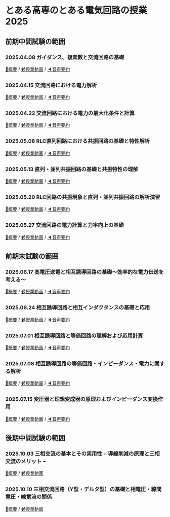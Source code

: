 # とある高専のとある電気回路の授業 2025

## 前期中間試験の範囲
### 2025.04.08 ガイダンス、複素数と交流回路の基礎
[:blue_book:概要](https://github.com/naoya1110/electric_circuit_2_2025/blob/main/20250408.md) / 
[:video_camera:授業動画](https://kosenjp.sharepoint.com/sites/039R73ESII/_layouts/15/embed.aspx?UniqueId=d04c620c-f40d-4ef4-91c7-2246e009207f&embed=%7B%22ust%22%3Atrue%2C%22hv%22%3A%22CopyEmbedCode%22%7D&referrer=StreamWebApp&referrerScenario=EmbedDialog.Create) / 
[:speaker:音声要約](https://kosenjp.sharepoint.com/sites/039R73ESII/_layouts/15/embed.aspx?UniqueId=96705804-0173-4cb8-ae4d-38094052f9a9&embed=%7B%22ust%22%3Atrue%2C%22hv%22%3A%22CopyEmbedCode%22%7D&referrer=StreamWebApp&referrerScenario=EmbedDialog.Create)

### 2025.04.15 交流回路における電力解析
[:blue_book:概要](https://github.com/naoya1110/electric_circuit_2_2025/blob/main/20250415.md) / 
[:video_camera:授業動画](https://kosenjp.sharepoint.com/sites/039R73ESII/_layouts/15/embed.aspx?UniqueId=28739e23-c3ef-4fe7-a726-f567805cd984&embed=%7B%22ust%22%3Atrue%2C%22hv%22%3A%22CopyEmbedCode%22%7D&referrer=StreamWebApp&referrerScenario=EmbedDialog.Create) / 
[:speaker:音声要約](https://kosenjp.sharepoint.com/sites/039R73ESII/_layouts/15/embed.aspx?UniqueId=247d0baa-6f09-4071-a314-f5951de51a10&embed=%7B%22ust%22%3Atrue%2C%22hv%22%3A%22CopyEmbedCode%22%7D&referrer=StreamWebApp&referrerScenario=EmbedDialog.Create)

### 2025.04.22 交流回路における電力の最大化条件と計算
[:blue_book:概要](https://github.com/naoya1110/electric_circuit_2_2025/blob/main/20250422.md) / 
[:video_camera:授業動画](https://kosenjp.sharepoint.com/sites/039R73ESII/_layouts/15/embed.aspx?UniqueId=627b08f4-504a-4a9f-8a29-46353d89ded6&embed=%7B%22ust%22%3Atrue%2C%22hv%22%3A%22CopyEmbedCode%22%7D&referrer=StreamWebApp&referrerScenario=EmbedDialog.Create) / 
[:speaker:音声要約](https://kosenjp.sharepoint.com/sites/039R73ESII/_layouts/15/embed.aspx?UniqueId=a76cc514-d3bb-497d-89e3-ca70e47750c2&embed=%7B%22ust%22%3Atrue%2C%22hv%22%3A%22CopyEmbedCode%22%7D&referrer=StreamWebApp&referrerScenario=EmbedDialog.Create)

### 2025.05.08 RLC直列回路における共振回路の基礎と特性解析
[:blue_book:概要](https://github.com/naoya1110/electric_circuit_2_2025/blob/main/20250508.md) / 
[:video_camera:授業動画](https://kosenjp.sharepoint.com/sites/039R73ESII/_layouts/15/embed.aspx?UniqueId=d1112b22-c750-4b81-ae01-2c062cdf0826&embed=%7B%22ust%22%3Atrue%2C%22hv%22%3A%22CopyEmbedCode%22%7D&referrer=StreamWebApp&referrerScenario=EmbedDialog.Create) / 
[:speaker:音声要約](https://kosenjp.sharepoint.com/sites/039R73ESII/_layouts/15/embed.aspx?UniqueId=25a3abe7-467c-4967-8b5b-bce4ec9f37ab&embed=%7B%22ust%22%3Atrue%2C%22hv%22%3A%22CopyEmbedCode%22%7D&referrer=StreamWebApp&referrerScenario=EmbedDialog.Create)

### 2025.05.13 直列・並列共振回路の基礎と共振特性の理解
[:blue_book:概要](https://github.com/naoya1110/electric_circuit_2_2025/blob/main/20250513.md) / 
[:video_camera:授業動画](https://kosenjp.sharepoint.com/sites/039R73ESII/_layouts/15/embed.aspx?UniqueId=d1112b22-c750-4b81-ae01-2c062cdf0826&embed=%7B%22ust%22%3Atrue%2C%22hv%22%3A%22CopyEmbedCode%22%7D&referrer=StreamWebApp&referrerScenario=EmbedDialog.Create) / 
[:speaker:音声要約](https://kosenjp.sharepoint.com/sites/039R73ESII/_layouts/15/embed.aspx?UniqueId=25a3abe7-467c-4967-8b5b-bce4ec9f37ab&embed=%7B%22ust%22%3Atrue%2C%22hv%22%3A%22CopyEmbedCode%22%7D&referrer=StreamWebApp&referrerScenario=EmbedDialog.Create)

### 2025.05.20 RLC回路の共振現象と直列・並列共振回路の解析演習
[:blue_book:概要](https://github.com/naoya1110/electric_circuit_2_2025/blob/main/20250520.md) / 
[:video_camera:授業動画](https://kosenjp.sharepoint.com/sites/039R73ESII/_layouts/15/embed.aspx?UniqueId=1d3856e0-0ee1-4902-b2b0-62ee686da2b4&embed=%7B%22ust%22%3Atrue%2C%22hv%22%3A%22CopyEmbedCode%22%7D&referrer=StreamWebApp&referrerScenario=EmbedDialog.Create) / 
[:speaker:音声要約](https://kosenjp.sharepoint.com/sites/039R73ESII/_layouts/15/embed.aspx?UniqueId=e2a1ba34-a524-46b5-b65d-76acf5583a48&embed=%7B%22ust%22%3Atrue%2C%22hv%22%3A%22CopyEmbedCode%22%7D&referrer=StreamWebApp&referrerScenario=EmbedDialog.Create)

### 2025.05.27 交流回路の電力計算と力率向上の基礎
[:blue_book:概要](https://github.com/naoya1110/electric_circuit_2_2025/blob/main/20250527.md) / 
[:video_camera:授業動画](https://kosenjp.sharepoint.com/sites/039R73ESII/_layouts/15/embed.aspx?UniqueId=9dde8369-9012-409f-8d1e-d6f516c3f99c&embed=%7B%22ust%22%3Atrue%2C%22hv%22%3A%22CopyEmbedCode%22%7D&referrer=StreamWebApp&referrerScenario=EmbedDialog.Create) / 
[:speaker:音声要約](https://kosenjp.sharepoint.com/sites/039R73ESII/_layouts/15/embed.aspx?UniqueId=549bbdf5-4d44-4223-925a-c0805901b6c3&embed=%7B%22ust%22%3Atrue%2C%22hv%22%3A%22CopyEmbedCode%22%7D&referrer=StreamWebApp&referrerScenario=EmbedDialog.Create)

## 前期末試験の範囲
### 2025.06.17 高電圧送電と相互誘導回路の基礎〜効率的な電力伝送を考える〜
[:blue_book:概要](https://github.com/naoya1110/electric_circuit_2_2025/blob/main/20250617.md) / 
[:video_camera:授業動画](https://kosenjp.sharepoint.com/sites/039R73ESII/_layouts/15/embed.aspx?UniqueId=264ac332-44af-4eef-9fea-81000af43f05&embed=%7B%22ust%22%3Atrue%2C%22hv%22%3A%22CopyEmbedCode%22%7D&referrer=StreamWebApp&referrerScenario=EmbedDialog.Create) / 
[:speaker:音声要約](https://kosenjp.sharepoint.com/sites/039R73ESII/_layouts/15/embed.aspx?UniqueId=1156cafa-d982-4799-9c55-7aa1bb39106a&embed=%7B%22ust%22%3Atrue%2C%22hv%22%3A%22CopyEmbedCode%22%7D&referrer=StreamWebApp&referrerScenario=EmbedDialog.Create)

### 2025.06.24 相互誘導回路と相互インダクタンスの基礎と応用
[:blue_book:概要](https://github.com/naoya1110/electric_circuit_2_2025/blob/main/20250624.md) / 
[:video_camera:授業動画](https://kosenjp.sharepoint.com/sites/039R73ESII/_layouts/15/embed.aspx?UniqueId=fd1f0a83-9469-482a-bb64-64ffb64d8a5b&embed=%7B%22ust%22%3Atrue%2C%22hv%22%3A%22CopyEmbedCode%22%7D&referrer=StreamWebApp&referrerScenario=EmbedDialog.Create) / 
[:speaker:音声要約](https://kosenjp.sharepoint.com/sites/039R73ESII/_layouts/15/embed.aspx?UniqueId=11b9976f-6655-400a-aa70-0e4f173aa874&embed=%7B%22ust%22%3Atrue%2C%22hv%22%3A%22CopyEmbedCode%22%7D&referrer=StreamWebApp&referrerScenario=EmbedDialog.Create)

### 2025.07.01 相互誘導回路と等価回路の理解および応用計算
[:blue_book:概要](https://github.com/naoya1110/electric_circuit_2_2025/blob/main/20250701.md) / 
[:video_camera:授業動画](https://kosenjp.sharepoint.com/sites/039R73ESII/_layouts/15/embed.aspx?UniqueId=1173d6b8-4b22-497c-bee9-10fb41c92e80&embed=%7B%22ust%22%3Atrue%2C%22hv%22%3A%22CopyEmbedCode%22%7D&referrer=StreamWebApp&referrerScenario=EmbedDialog.Create) / 
[:speaker:音声要約](https://kosenjp.sharepoint.com/sites/039R73ESII/_layouts/15/embed.aspx?UniqueId=d68e91af-279d-4b61-a1b9-497a45186555&embed=%7B%22ust%22%3Atrue%2C%22hv%22%3A%22CopyEmbedCode%22%7D&referrer=StreamWebApp&referrerScenario=EmbedDialog.Create)

### 2025.07.08 相互誘導回路の等価回路・インピーダンス・電力に関する解析
[:blue_book:概要](https://github.com/naoya1110/electric_circuit_2_2025/blob/main/20250708.md) / 
[:video_camera:授業動画](https://kosenjp.sharepoint.com/sites/039R73ESII/_layouts/15/embed.aspx?UniqueId=cb9cfbd0-95f1-41d9-a23f-483d20946912&embed=%7B%22ust%22%3Atrue%2C%22hv%22%3A%22CopyEmbedCode%22%7D&referrer=StreamWebApp&referrerScenario=EmbedDialog.Create) / 
[:speaker:音声要約](https://kosenjp.sharepoint.com/sites/039R73ESII/_layouts/15/embed.aspx?UniqueId=4d31c1b6-c5d5-4f28-8607-6b8b220b8f00&embed=%7B%22ust%22%3Atrue%2C%22hv%22%3A%22CopyEmbedCode%22%7D&referrer=StreamWebApp&referrerScenario=EmbedDialog.Create)

### 2025.07.15 変圧器と理想変成器の原理およびインピーダンス変換作用
[:blue_book:概要](https://github.com/naoya1110/electric_circuit_2_2025/blob/main/20250715.md) / 
[:video_camera:授業動画](https://kosenjp.sharepoint.com/sites/039R73ESII/_layouts/15/embed.aspx?UniqueId=4f37f4cf-b199-4c8f-b60d-0f4143f4558a&embed=%7B%22ust%22%3Atrue%2C%22hv%22%3A%22CopyEmbedCode%22%7D&referrer=StreamWebApp&referrerScenario=EmbedDialog.Create) / 
[:speaker:音声要約](https://kosenjp.sharepoint.com/sites/039R73ESII/_layouts/15/embed.aspx?UniqueId=d68e91af-279d-4b61-a1b9-497a45186555&embed=%7B%22ust%22%3Atrue%2C%22hv%22%3A%22CopyEmbedCode%22%7D&referrer=StreamWebApp&referrerScenario=EmbedDialog.Create)

## 後期中間試験の範囲
### 2025.10.03 三相交流の基本とその実用性 − 導線削減の原理と三相交流のメリット −
[:blue_book:概要](https://github.com/naoya1110/electric_circuit_2_2025/blob/main/20251003.md) / 
[:video_camera:授業動画](https://kosenjp.sharepoint.com/sites/039R73ESII/_layouts/15/embed.aspx?UniqueId=2b0f76e1-3d31-4811-986b-1f5a238baf7e&embed=%7B%22ust%22%3Atrue%2C%22hv%22%3A%22CopyEmbedCode%22%7D&referrer=StreamWebApp&referrerScenario=EmbedDialog.Create) 

### 2025.10.10 三相交流回路（Y型・デルタ型）の基礎と相電圧・線間電圧・線電流の関係
[:blue_book:概要](https://github.com/naoya1110/electric_circuit_2_2025/blob/main/20251010.md) / 
[:video_camera:授業動画](https://kosenjp.sharepoint.com/sites/039R73ESII/_layouts/15/embed.aspx?UniqueId=927896d9-8f15-4f40-b723-fa7de08931aa&embed=%7B%22ust%22%3Atrue%2C%22hv%22%3A%22CopyEmbedCode%22%7D&referrer=StreamWebApp&referrerScenario=EmbedDialog.Create) 
